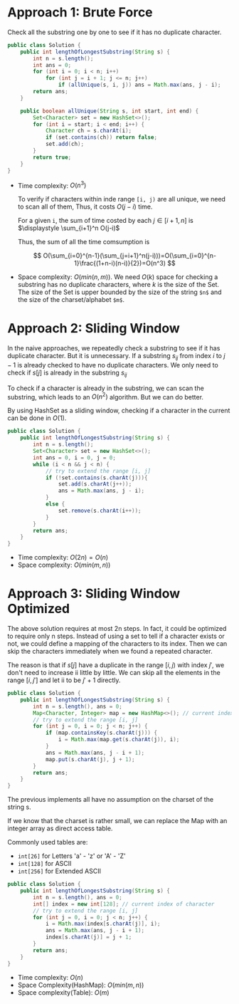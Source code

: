 # Approach 1: Brute Force

Check all the substring one by one to see if it has no duplicate character.

```java
public class Solution {
    public int lengthOfLongestSubstring(String s) {
        int n = s.length();
        int ans = 0;
        for (int i = 0; i < n; i++)
            for (int j = i + 1; j <= n; j++)
                if (allUnique(s, i, j)) ans = Math.max(ans, j - i);
        return ans;
    }

    public boolean allUnique(String s, int start, int end) {
        Set<Character> set = new HashSet<>();
        for (int i = start; i < end; i++) {
            Character ch = s.charAt(i);
            if (set.contains(ch)) return false;
            set.add(ch);
        }
        return true;
    }
}
```

- Time complexity: $O(n^3)$

    To verify if characters within inde range `[i, j)` are all unique, we need to scan all of them, Thus, it costs $O(j-i)$ time.

    For a given `i`, the sum of time costed by each $j\in [i+1,n]$ is $\displaystyle \sum_{i+1}^n O(j-i)$

    Thus, the sum of all the time comsumption is 

    $$
    O(\sum_{i=0}^{n-1}(\sum_{j=i+1}^n(j-i)))=O(\sum_{i=0}^{n-1}\frac{(1+n-i)(n-i)}{2})=O(n^3)
    $$
    

- Space complexity: $O(min(n,m))$. We need $O(k)$ space for checking a substring has no duplicate characters, where $k$ is the size of the Set. The size of the Set is upper bounded by the size of the string `$n$` and the size of the charset/alphabet `$m$`. 

# Approach 2: Sliding Window

In the naive approaches, we repeatedly check a substring to see if it has duplicate character. But it is unnecessary. If a substring $s_{ij}$ from index $i$ to $j - 1$ is already checked to have no duplicate characters. We only need to check if $s[j]$ is already in the substring $s_{ij}$

To check if a character is already in the substring, we can scan the substring, which leads to an $O(n^2)$ algorithm. But we can do better.

By using HashSet as a sliding window, checking if a character in the current can be done in $O(1)$.

```java
public class Solution {
    public int lengthOfLongestSubstring(String s) {
        int n = s.length();
        Set<Character> set = new HashSet<>();
        int ans = 0, i = 0, j = 0;
        while (i < n && j < n) {
            // try to extend the range [i, j]
            if (!set.contains(s.charAt(j))){
                set.add(s.charAt(j++));
                ans = Math.max(ans, j - i);
            }
            else {
                set.remove(s.charAt(i++));
            }
        }
        return ans;
    }
}
```

- Time complexity: $O(2n)=O(n)$
- Space complexity: $O(min(m, n))$

# Approach 3: Sliding Window Optimized

The above solution requires at most 2n steps. In fact, it could be optimized to require only n steps. Instead of using a set to tell if a character exists or not, we could define a mapping of the characters to its index. Then we can skip the characters immediately when we found a repeated character.

The reason is that if $s[j]$ have a duplicate in the range $[i, j)$ with index $j'$, we don't need to increase ii little by little. We can skip all the elements in the range $[i, j']$ and let ii to be $j' + 1$ directly.

```java
public class Solution {
    public int lengthOfLongestSubstring(String s) {
        int n = s.length(), ans = 0;
        Map<Character, Integer> map = new HashMap<>(); // current index of character
        // try to extend the range [i, j]
        for (int j = 0, i = 0; j < n; j++) {
            if (map.containsKey(s.charAt(j))) {
                i = Math.max(map.get(s.charAt(j)), i);
            }
            ans = Math.max(ans, j - i + 1);
            map.put(s.charAt(j), j + 1);
        }
        return ans;
    }
}
```

The previous implements all have no assumption on the charset of the string s.

If we know that the charset is rather small, we can replace the Map with an integer array as direct access table.

Commonly used tables are:
- `int[26]` for Letters 'a' - 'z' or 'A' - 'Z'
- `int[128]` for ASCII
- `int[256]` for Extended ASCII

```java
public class Solution {
    public int lengthOfLongestSubstring(String s) {
        int n = s.length(), ans = 0;
        int[] index = new int[128]; // current index of character
        // try to extend the range [i, j]
        for (int j = 0, i = 0; j < n; j++) {
            i = Math.max(index[s.charAt(j)], i);
            ans = Math.max(ans, j - i + 1);
            index[s.charAt(j)] = j + 1;
        }
        return ans;
    }
}
```

- Time complexity: $O(n)$
- Space Complexity(HashMap): $O(min(m, n))$
- Space complexity(Table): $O(m)$

